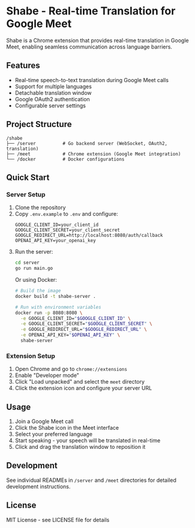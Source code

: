 # Shabe - Real-time Translation for Google Meet

Shabe is a Chrome extension that provides real-time translation in Google Meet, enabling seamless communication across language barriers.

## Features

- Real-time speech-to-text translation during Google Meet calls
- Support for multiple languages
- Detachable translation window
- Google OAuth2 authentication
- Configurable server settings

## Project Structure

```
/shabe
├── /server          # Go backend server (WebSocket, OAuth2, translation)
├── /meet            # Chrome extension (Google Meet integration)
└── /docker          # Docker configurations
```

## Quick Start

### Server Setup

1. Clone the repository
2. Copy `.env.example` to `.env` and configure:
   ```
   GOOGLE_CLIENT_ID=your_client_id
   GOOGLE_CLIENT_SECRET=your_client_secret
   GOOGLE_REDIRECT_URL=http://localhost:8080/auth/callback
   OPENAI_API_KEY=your_openai_key
   ```
3. Run the server:
   ```bash
   cd server
   go run main.go
   ```
   Or using Docker:
   ```bash
   # Build the image
   docker build -t shabe-server .
   
   # Run with environment variables
   docker run -p 8080:8080 \
     -e GOOGLE_CLIENT_ID="$GOOGLE_CLIENT_ID" \
     -e GOOGLE_CLIENT_SECRET="$GOOGLE_CLIENT_SECRET" \
     -e GOOGLE_REDIRECT_URL="$GOOGLE_REDIRECT_URL" \
     -e OPENAI_API_KEY="$OPENAI_API_KEY" \
     shabe-server
   ```

### Extension Setup

1. Open Chrome and go to `chrome://extensions`
2. Enable "Developer mode"
3. Click "Load unpacked" and select the `meet` directory
4. Click the extension icon and configure your server URL

## Usage

1. Join a Google Meet call
2. Click the Shabe icon in the Meet interface
3. Select your preferred language
4. Start speaking - your speech will be translated in real-time
5. Click and drag the translation window to reposition it

## Development

See individual READMEs in `/server` and `/meet` directories for detailed development instructions.

## License

MIT License - see LICENSE file for details
